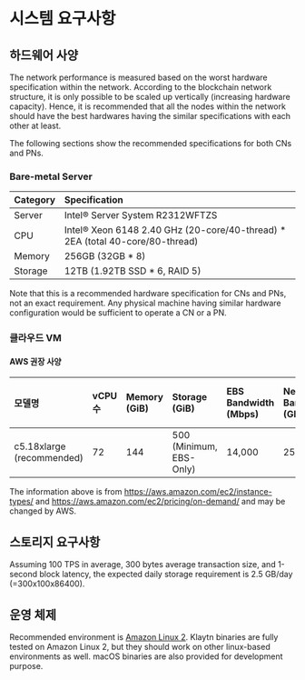 # 시스템 요구사항

## 하드웨어 사양

The network performance is measured based on the worst hardware specification within the network. According to the blockchain network structure, it is only possible to be scaled up vertically \(increasing hardware capacity\). Hence, it is recommended that all the nodes within the network should have the best hardwares having the similar specifications with each other at least.

The following sections show the recommended specifications for both CNs and PNs.

### Bare-metal Server

| Category | Specification                                                                            |
|:-------- |:---------------------------------------------------------------------------------------- |
| Server   | Intel® Server System R2312WFTZS                                                          |
| CPU      | Intel® Xeon 6148 2.40 GHz \(20-core/40-thread\) \* 2EA \(total 40-core/80-thread\) |
| Memory   | 256GB \(32GB \* 8\)                                                                  |
| Storage  | 12TB \(1.92TB SSD \* 6, RAID 5\)                                                     |


Note that this is a recommended hardware specification for CNs and PNs, not an exact requirement. Any physical machine having similar hardware configuration would be sufficient to operate a CN or a PN.

### 클라우드 VM

#### AWS 권장 사양

| 모델명                           | vCPU 수 | Memory \(GiB\) | Storage \(GiB\)       | EBS Bandwidth \(Mbps\) | Network Bandwidth \(Gbps\) | Price \(Seoul region, USD/h\) |
|:----------------------------- |:------ |:---------------- |:----------------------- |:------------------------ |:---------------------------- |:------------------------------- |
| c5.18xlarge \(recommended\) | 72     | 144              | 500 (Minimum, EBS-Only) | 14,000                   | 25                           | 3.456                           |


The information above is from <https://aws.amazon.com/ec2/instance-types/> and <https://aws.amazon.com/ec2/pricing/on-demand/> and may be changed by AWS.

## 스토리지 요구사항

Assuming 100 TPS in average, 300 bytes average transaction size, and 1-second block latency, the expected daily storage requirement is 2.5 GB/day \(=300x100x86400\).

## 운영 체제

Recommended environment is [Amazon Linux 2](https://aws.amazon.com/ko/about-aws/whats-new/2017/12/introducing-amazon-linux-2/). Klaytn binaries are fully tested on Amazon Linux 2, but they should work on other linux-based environments as well. macOS binaries are also provided for development purpose.
